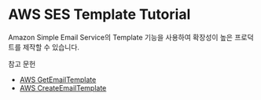 # AWS SES Template Tutorial

Amazon Simple Email Service의 Template 기능을 사용하여 확장성이 높은 프로덕트를 제작할 수 있습니다.

참고 문헌
- [AWS GetEmailTemplate](https://docs.aws.amazon.com/ses/latest/APIReference-V2/API_GetEmailTemplate.html)
- [AWS CreateEmailTemplate](https://docs.aws.amazon.com/ses/latest/APIReference-V2/API_CreateEmailTemplate.html)